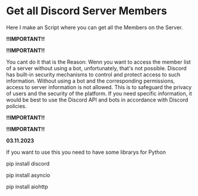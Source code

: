 # Get all Discord Server Members
Here I make an Script where you can get all the Members on the Server.


**!!IMPORTANT!!**


**!!IMPORTANT!!**


You cant do it that is the Reason:
Wenn you want to access the member list of a server without using a bot, unfortunately, that's not possible. Discord has built-in security mechanisms to control and protect access to such information. Without using a bot and the corresponding permissions, access to server information is not allowed. This is to safeguard the privacy of users and the security of the platform. If you need specific information, it would be best to use the Discord API and bots in accordance with Discord policies.


**!!IMPORTANT!!**


**!!IMPORTANT!!**


**03.11.2023**

If you want to use this you need to have some librarys for Python

pip install discord

pip install asyncio

pip install aiohttp
